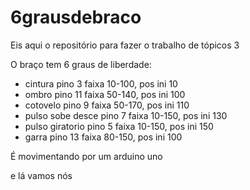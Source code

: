 # 6grausdebraco
Eis aqui o repositório para fazer o trabalho de tópicos 3

O braço tem 6 graus de liberdade:
* cintura             pino 3  faixa 10-100, pos ini 10
* ombro               pino 11 faixa 50-140, pos ini 100
* cotovelo            pino 9  faixa 50-170, pos ini 110
* pulso sobe desce    pino 7  faixa 10-150, pos ini 130
* pulso giratorio     pino 5  faixa 10-150, pos ini 150
* garra               pino 13 faixa 80-150, pos ini 100

É movimentando por um arduino uno

e lá vamos nós

